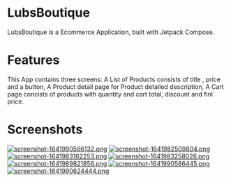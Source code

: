 # LubsBoutique

LubsBoutique is a Ecommerce Application, built with Jetpack Compose.

# Features
This App contains three screens: A List of Products consists of title , price and a button, A Product detail page for Product detailed description, A Cart page concists of products with quantity and cart total, discount and finl price.

# Screenshots
[![screenshot-1641990566132.png](https://i.postimg.cc/cH5hjyd1/screenshot-1641990566132.png)](https://postimg.cc/bDk1D5G4)
[![screenshot-1641982509804.png](https://i.postimg.cc/0Q5kM9C5/screenshot-1641982509804.png)](https://postimg.cc/yJ542452)
[![screenshot-1641983162253.png](https://i.postimg.cc/N0DYwWv3/screenshot-1641983162253.png)](https://postimg.cc/B8jRT76p)
[![screenshot-1641983258026.png](https://i.postimg.cc/tTmjsWTD/screenshot-1641983258026.png)](https://postimg.cc/JDJggyjB)
[![screenshot-1641989821856.png](https://i.postimg.cc/4N6MYqWn/screenshot-1641989821856.png)](https://postimg.cc/VdN4TGQc)
[![screenshot-1641990586445.png](https://i.postimg.cc/MTXNXYTT/screenshot-1641990586445.png)](https://postimg.cc/qhVj5y2V)
[![screenshot-1641990624444.png](https://i.postimg.cc/9Qpnpkw0/screenshot-1641990624444.png)](https://postimg.cc/K11fcJNh)

